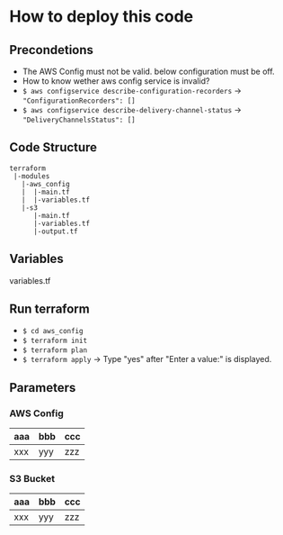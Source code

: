 # How to deploy this code

## Precondetions

- The AWS Config must not be valid.
below configuration must be off.
 - How to know wether aws config service is invalid?
 - `$ aws configservice describe-configuration-recorders` -> `"ConfigurationRecorders": []`
 - `$ aws configservice describe-delivery-channel-status` -> `"DeliveryChannelsStatus": []`

## Code Structure

```
terraform
 |-modules
   |-aws_config
   |  |-main.tf
   |  |-variables.tf
   |-s3
      |-main.tf
      |-variables.tf
      |-output.tf
```
## Variables

variables.tf

## Run terraform

- `$ cd aws_config`
- `$ terraform init`
- `$ terraform plan`
- `$ terraform apply` -> Type "yes" after "Enter a value:" is displayed.

## Parameters

### AWS Config

| aaa | bbb | ccc |
| :--- | :--- | :--- |
| xxx | yyy | zzz |

### S3 Bucket

| aaa | bbb | ccc |
| :--- | :--- | :--- |
| xxx | yyy | zzz |